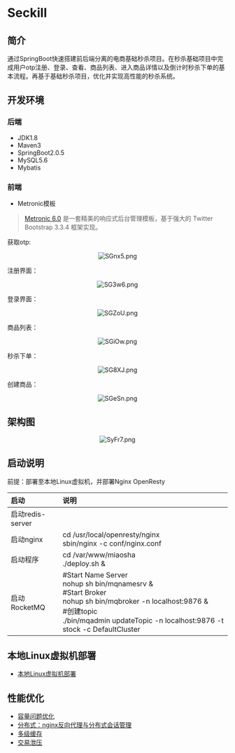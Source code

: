 # Seckill
## 简介

通过SpringBoot快速搭建前后端分离的电商基础秒杀项目。在秒杀基础项目中完成用户otp注册、登录、查看、商品列表、进入商品详情以及倒计时秒杀下单的基本流程。再基于基础秒杀项目，优化并实现高性能的秒杀系统。

## 开发环境

### 后端

- JDK1.8
- Maven3
- SpringBoot2.0.5
- MySQL5.6
- Mybatis

### 前端

- Metronic模板

> [Metronic 6.0](http://metronic.kp7.cn/) 是一套精美的响应式后台管理模板，基于强大的 Twitter Bootstrap 3.3.4 框架实现。

获取otp:

<center><img src="https://ss.im5i.com/2021/06/22/SGnx5.png" alt="SGnx5.png" border="0" /></center>

注册界面：

<center><img src="https://ss.im5i.com/2021/06/22/SG3w6.png" alt="SG3w6.png" border="0" /></center>

登录界面：

<center><img src="https://ss.im5i.com/2021/06/22/SGZoU.png" alt="SGZoU.png" border="0" /></center>

商品列表：

<center><img src="https://ss.im5i.com/2021/06/22/SGiOw.png" alt="SGiOw.png" border="0" /></center>

秒杀下单：

<center><img src="https://ss.im5i.com/2021/06/22/SG8XJ.png" alt="SG8XJ.png" border="0" /></center>

创建商品：

<center><img src="https://ss.im5i.com/2021/06/22/SGeSn.png" alt="SGeSn.png" border="0" /></center>

## 架构图

<center><img src="https://ss.im5i.com/2021/06/23/SyFr7.png" alt="SyFr7.png" border="0" /></center>

## 启动说明

前提：部署至本地Linux虚拟机，并部署Nginx OpenResty

| 启动             | 说明                                                         |
| :--------------- | :----------------------------------------------------------- |
| 启动redis-server |                                                              |
| 启动nginx        | cd /usr/local/openresty/nginx<br/>sbin/nginx -c conf/nginx.conf |
| 启动程序         | cd /var/www/miaosha<br/>./deploy.sh &                        |
| 启动RocketMQ     | #Start Name Server<br/>nohup sh bin/mqnamesrv &<br/>#Start Broker<br/>nohup sh bin/mqbroker -n localhost:9876 &<br/>#创建topic<br/>./bin/mqadmin updateTopic -n localhost:9876 -t stock -c DefaultCluster |

## 本地Linux虚拟机部署

- [本地Linux虚拟机部署](md/本地Linux虚拟机部署.md)

## 性能优化

- [容量问题优化](md/容量问题优化.md)
- [分布式：nginx反向代理与分布式会话管理](md/分布式：nginx反向代理与分布式会话管理.md)
- [多级缓存](md/多级缓存.md)
- [交易泄压](md/交易泄压.md)